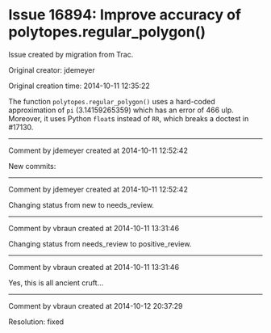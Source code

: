 # Issue 16894: Improve accuracy of polytopes.regular_polygon()

Issue created by migration from Trac.

Original creator: jdemeyer

Original creation time: 2014-10-11 12:35:22

The function `polytopes.regular_polygon()` uses a hard-coded approximation of `pi` (3.14159265359) which has an error of 466 ulp. Moreover, it uses Python `float`s instead of `RR`, which breaks a doctest in #17130.


---

Comment by jdemeyer created at 2014-10-11 12:52:42

New commits:


---

Comment by jdemeyer created at 2014-10-11 12:52:42

Changing status from new to needs_review.


---

Comment by vbraun created at 2014-10-11 13:31:46

Changing status from needs_review to positive_review.


---

Comment by vbraun created at 2014-10-11 13:31:46

Yes, this is all ancient cruft...


---

Comment by vbraun created at 2014-10-12 20:37:29

Resolution: fixed
